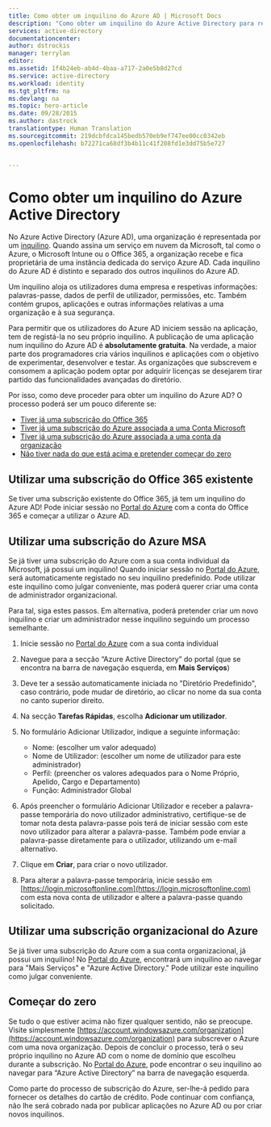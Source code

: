 ```yaml
---
title: Como obter um inquilino do Azure AD | Microsoft Docs
description: "Como obter um inquilino do Azure Active Directory para registar e criar aplicações."
services: active-directory
documentationcenter: 
author: dstrockis
manager: terrylan
editor: 
ms.assetid: 1f4b24eb-ab4d-4baa-a717-2a0e5b8d27cd
ms.service: active-directory
ms.workload: identity
ms.tgt_pltfrm: na
ms.devlang: na
ms.topic: hero-article
ms.date: 09/28/2015
ms.author: dastrock
translationtype: Human Translation
ms.sourcegitcommit: 219dcbfdca145bedb570eb9ef747ee00cc0342eb
ms.openlocfilehash: b72271ca68df3b4b11c41f208fd1e3dd75b5e727


---
```

# <a name="how-to-get-an-azure-active-directory-tenant"></a>Como obter um inquilino do Azure Active Directory
No Azure Active Directory (Azure AD), uma organização é representada por um [inquilino](https://msdn.microsoft.com/library/azure/jj573650.aspx#BKMK_WhatIsAnAzureADTenant).  Quando assina um serviço em nuvem da Microsoft, tal como o Azure, o Microsoft Intune ou o Office 365, a organização recebe e fica proprietária de uma instância dedicada do serviço Azure AD.  Cada inquilino do Azure AD é distinto e separado dos outros inquilinos do Azure AD.  

Um inquilino aloja os utilizadores duma empresa e respetivas informações: palavras-passe, dados de perfil de utilizador, permissões, etc.  Também contém grupos, aplicações e outras informações relativas a uma organização e à sua segurança.

Para permitir que os utilizadores do Azure AD iniciem sessão na aplicação, tem de registá-la no seu próprio inquilino.  A publicação de uma aplicação num inquilino do Azure AD é **absolutamente gratuita**.  Na verdade, a maior parte dos programadores cria vários inquilinos e aplicações com o objetivo de experimentar, desenvolver e testar.  As organizações que subscrevem e consomem a aplicação podem optar por adquirir licenças se desejarem tirar partido das funcionalidades avançadas do diretório.

Por isso, como deve proceder para obter um inquilino do Azure AD?  O processo poderá ser um pouco diferente se:

* [Tiver já uma subscrição do Office 365](#use-an-existing-office-365-subscription)
* [Tiver já uma subscrição do Azure associada a uma Conta Microsoft](#use-an-msa-azure-subscription)
* [Tiver já uma subscrição do Azure associada a uma conta da organização](#use-an-organizational-azure-subscription)
* [Não tiver nada do que está acima e pretender começar do zero](#start-from-scratch)

## <a name="use-an-existing-office-365-subscription"></a>Utilizar uma subscrição do Office 365 existente
Se tiver uma subscrição existente do Office 365, já tem um inquilino do Azure AD! Pode iniciar sessão no [Portal do Azure](https://portal.azure.com) com a conta do Office 365 e começar a utilizar o Azure AD.

## <a name="use-an-msa-azure-subscription"></a>Utilizar uma subscrição do Azure MSA
Se já tiver uma subscrição do Azure com a sua conta individual da Microsoft, já possui um inquilino!  Quando iniciar sessão no [Portal do Azure](https://portal.azure.com), será automaticamente registado no seu inquilino predefinido. Pode utilizar este inquilino como julgar conveniente, mas poderá querer criar uma conta de administrador organizacional.

Para tal, siga estes passos.  Em alternativa, poderá pretender criar um novo inquilino e criar um administrador nesse inquilino seguindo um processo semelhante.

1. Inicie sessão no [Portal do Azure](https://portal.azure.com) com a sua conta individual
2. Navegue para a secção “Azure Active Directory” do portal (que se encontra na barra de navegação esquerda, em **Mais Serviços**)
3. Deve ter a sessão automaticamente iniciada no "Diretório Predefinido", caso contrário, pode mudar de diretório, ao clicar no nome da sua conta no canto superior direito.
4. Na secção **Tarefas Rápidas**, escolha **Adicionar um utilizador**.
5. No formulário Adicionar Utilizador, indique a seguinte informação:
   
   * Nome: (escolher um valor adequado)
   * Nome de Utilizador: (escolher um nome de utilizador para este administrador)
   * Perfil: (preencher os valores adequados para o Nome Próprio, Apelido, Cargo e Departamento)
   * Função: Administrador Global
6. Após preencher o formulário Adicionar Utilizador e receber a palavra-passe temporária do novo utilizador administrativo, certifique-se de tomar nota desta palavra-passe pois terá de iniciar sessão com este novo utilizador para alterar a palavra-passe. Também pode enviar a palavra-passe diretamente para o utilizador, utilizando um e-mail alternativo.
7. Clique em **Criar**, para criar o novo utilizador.
8. Para alterar a palavra-passe temporária, inicie sessão em [https://login.microsoftonline.com](https://login.microsoftonline.com) com esta nova conta de utilizador e altere a palavra-passe quando solicitado.

## <a name="use-an-organizational-azure-subscription"></a>Utilizar uma subscrição organizacional do Azure
Se já tiver uma subscrição do Azure com a sua conta organizacional, já possui um inquilino!  No [Portal do Azure](https://portal.azure.com), encontrará um inquilino ao navegar para "Mais Serviços" e "Azure Active Directory."  Pode utilizar este inquilino como julgar conveniente. 

## <a name="start-from-scratch"></a>Começar do zero
Se tudo o que estiver acima não fizer qualquer sentido, não se preocupe.  Visite simplesmente [https://account.windowsazure.com/organization](https://account.windowsazure.com/organization) para subscrever o Azure com uma nova organização.  Depois de concluir o processo, terá o seu próprio inquilino no Azure AD com o nome de domínio que escolheu durante a subscrição.  No [Portal do Azure](https://portal.azure.com), pode encontrar o seu inquilino ao navegar para “Azure Active Directory” na barra de navegação esquerda.

Como parte do processo de subscrição do Azure, ser-lhe-á pedido para fornecer os detalhes do cartão de crédito.  Pode continuar com confiança, não lhe será cobrado nada por publicar aplicações no Azure AD ou por criar novos inquilinos.




<!--HONumber=Nov16_HO2-->



